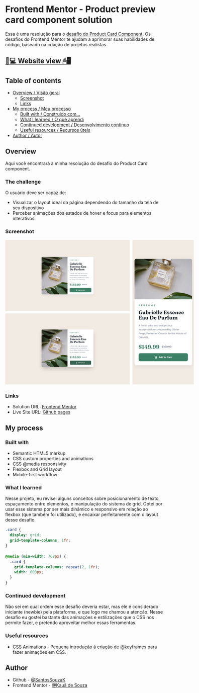 # Frontend Mentor - Product preview card component solution

Essa é uma resolução para o [desafio do Product Card Component](https://www.frontendmentor.io/challenges/product-preview-card-component-GO7UmttRfa). Os desafios do Frontend Mentor te ajudam a aprimorar suas habilidades de código, baseado na criação de projetos realistas.

## [📃💻 Website view 🖱🖥](#https://souzasantosk.github.io/Frontend-Mentor/Product%20Card%20Component/)

## Table of contents

- [Overview / Visão geral](#overview)
  - [Screenshot](#screenshot)
  - [Links](#links)
- [My process / Meu processo](#my-process)
  - [Built with / Construido com...](#built-with)
  - [What I learned / O que aprendi](#what-i-learned)
  - [Continued development / Desenvolvimento contínuo](#continued-development)
  - [Useful resources / Recursos úteis](#useful-resources)
- [Author / Autor](#author)

## Overview

Aqui você encontrará a minha resolução do desafio do Product Card component.

### The challenge

O usuário deve ser capaz de:

- Visualizar o layout ideal da página dependendo do tamanho da tela de seu dispositivo
- Perceber animações dos estados de hover e focus para elementos interativos.

### Screenshot

<img src="./screenshots/results-grid.png" style="max-width: 600px">

### Links

- Solution URL: [Frontend Mentor](https://www.frontendmentor.io/solutions/product-card-component-with-html-and-css-mobilefirst-grid-layout-f1kVK_G3wk)
- Live Site URL: [Github pages](https://souzasantosk.github.io/Frontend-Mentor/Product%20Card%20Component/)

## My process

### Built with

- Semantic HTML5 markup
- CSS custom properties and animations
- CSS @media responsivity
- Flexbox and Grid layout
- Mobile-first workflow

### What I learned

Nesse projeto, eu revisei alguns conceitos sobre posicionamento de texto, espaçamento entre elementos, e manipulação do sistema de grid. Optei por usar esse sistema por ser mais dinâmico e responsivo em relação ao flexbox (que também foi utilizado), e encaixar perfeitamente com o layout desse desafio.

```css
.card {
  display: grid;
  grid-template-columns: 1fr;
}

@media (min-width: 768px) {
  .card {
    grid-template-columns: repeat(2, 1fr);
    width: 600px;
  }
}
```

### Continued development

Não sei em qual ordem esse desafio deveria estar, mas ele é considerado iniciante (newbie) pela plataforma, e que logo me chamou a atenção. Nesse desafio eu gostei bastante das animações e estilizações que o CSS nos permite fazer, e pretendo aproveitar melhor essas ferramentas.

### Useful resources

- [CSS Animations](https://css-tricks.com/almanac/properties/a/animation/) - Pequena introdução à criação de @keyframes para fazer animações em CSS.

## Author

<!-- - Website - [@Kaua de Souza](#) -->

- Github - [@SantosSouzaK](https://github.com/SouzaSantosK)
- Frontend Mentor - [@Kauã de Souza](https://www.frontendmentor.io/profile/SouzaSantosK)
